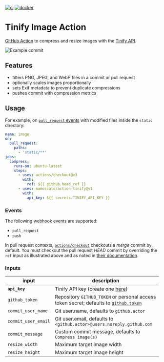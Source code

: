[![ci](https://github.com/namoscato/action-tinify/actions/workflows/ci.yml/badge.svg)](https://github.com/namoscato/action-tinify/actions/workflows/ci.yml) [![docker](https://img.shields.io/docker/v/namoscato/github-action-tinify?label=docker&logoColor=%23fff&sort=semver)](https://hub.docker.com/r/namoscato/github-action-tinify)

# Tinify Image Action

[GitHub Action](https://github.com/features/actions) to compress and resize images with the [Tinify API](https://tinypng.com/developers).

![Example commit](https://i.imgur.com/FWOosON.png)

## Features

- filters PNG, JPEG, and WebP files in a commit or pull request
- optionally scales images proportionally
- sets Exif metadata to prevent duplicate compressions
- pushes commit with compression metrics

## Usage

For example, on [`pull_request` events](https://docs.github.com/en/actions/reference/workflow-syntax-for-github-actions#onpushpull_requestpaths) with modified files inside the `static` directory:

```yaml
name: image
on:
  pull_request:
    paths:
      - 'static/**'
jobs:
  compress:
    runs-on: ubuntu-latest
    steps:
      - uses: actions/checkout@v3
        with:
          ref: ${{ github.head_ref }}
      - uses: namoscato/action-tinify@v1
        with:
          api_key: ${{ secrets.TINIFY_API_KEY }}
```

### Events

The following [webhook events](https://docs.github.com/en/actions/reference/events-that-trigger-workflows#webhook-events) are supported:

- `pull_request`
- `push`

In pull request contexts, [`actions/checkout`](https://github.com/actions/checkout) checkouts a _merge_ commit by default. You must checkout the pull request _HEAD_ commit by overriding the `ref` input as illustrated above and as noted in [their documentation](https://github.com/actions/checkout#Checkout-pull-request-HEAD-commit-instead-of-merge-commit).

### Inputs

| input               | description                                                                                                                                                                |
| ------------------- | -------------------------------------------------------------------------------------------------------------------------------------------------------------------------- |
| **`api_key`**       | Tinify API key (create one [here](https://tinypng.com/developers))                                                                                                         |
| `github_token`      | Repository `GITHUB_TOKEN` or personal access token secret; defaults to [`github.token`](https://docs.github.com/en/actions/security-guides/automatic-token-authentication) |
| `commit_user_name`  | Git user.name, defaults to `github.actor`                                                                                                                                  |
| `commit_user_email` | Git user.email, defaults to `<github.actor>@users.noreply.github.com`                                                                                                      |
| `commit_message`    | Custom commit message, defaults to `Compress image(s)`                                                                                                                     |
| `resize_width`      | Maximum target image width                                                                                                                                                 |
| `resize_height`     | Maximum target image height                                                                                                                                                |
